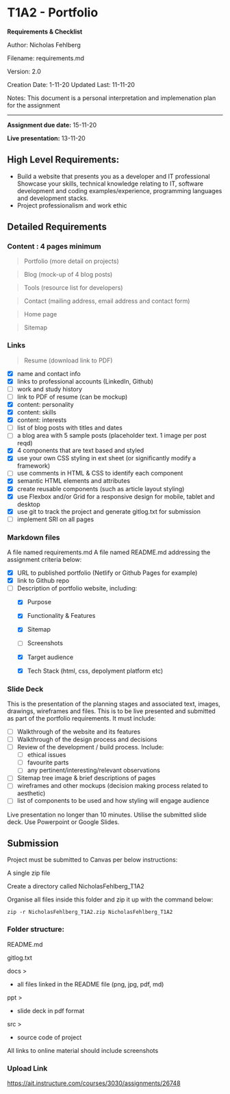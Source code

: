 # T1A2 - Portfolio

**Requirements & Checklist**

Author: Nicholas Fehlberg

Filename: requirements.md

Version: 2.0

Creation Date: 1-11-20
Updated Last: 11-11-20

Notes: This document is a personal interpretation and implemenation plan for the assignment

---

__Assignment due date:__ 15-11-20

__Live presentation:__ 13-11-20

## High Level Requirements:
- Build a website that presents you as a developer and IT professional
 Showcase your skills, technical knowledge relating to IT, software development and coding examples/experience, programming languages and development stacks.
- Project professionalism and work ethic

## Detailed Requirements

### Content : 4 pages minimum

> Portfolio (more detail on projects)

> Blog (mock-up of 4 blog posts)

> Tools (resource list for developers)

> Contact (mailing address, email address and contact form)

> Home page

> Sitemap

### Links

> Resume (download link to PDF)

- [x] name and contact info
- [x] links to professional accounts (LinkedIn, Github)
- [ ] work and study history
- [ ] link to PDF of resume (can be mockup)
- [x] content: personality
- [x] content: skills
- [x] content: interests
- [ ] list of blog posts with titles and dates
- [ ] a blog area with 5 sample posts (placeholder text. 1 image per post reqd)
- [x] 4 components that are text based and styled
- [x] use your own CSS styling in ext sheet (or significantly modify a framework)
- [ ] use comments in HTML & CSS to identify each component
- [x] semantic HTML elements and attributes
- [x] create reusable components (such as article layout styling)
- [x] use Flexbox and/or Grid for a responsive design for mobile, tablet and desktop
- [x] use git to track the project and generate gitlog.txt for submission
- [ ] implement SRI on all pages

### Markdown files
A file named requirements.md
A file named README.md addressing the assignment criteria below:
- [x] URL to published portfolio (Netlify or Github Pages for example)
- [x] link to Github repo
- [ ] Description of portfolio website, including:
  - [x] Purpose
  - [x] Functionality & Features
  - [x] Sitemap
  - [ ] Screenshots
  - [x] Target audience
  - [x] Tech Stack (html, css, depolyment platform etc)


### Slide Deck
This is the presentation of the planning stages and associated text, images, drawings, wireframes and files. This is to be live presented and submitted as part of the portfolio requirements. It must include:
- [ ] Walkthrough of the website and its features
- [ ] Walkthrough of the design process and decisions 
- [ ] Review of the development / build process. Include:
  - [ ] ethical issues
  - [ ] favourite parts
  - [ ] any pertinent/interesting/relevant observations
- [ ] Sitemap tree image & brief descriptions of pages
- [ ] wireframes and other mockups (decision making process related to aesthetic)
- [ ] list of components to be used and how styling will engage audience

Live presentation no longer than 10 minutes. Utilise the submitted slide deck. Use Powerpoint or Google Slides.

## Submission
Project must be submitted to Canvas per below instructions:

A single zip file

Create a directory called NicholasFehlberg_T1A2

Organise all files inside this folder and zip it up with the command below:

```zip -r NicholasFehlberg_T1A2.zip NicholasFehlberg_T1A2```

### Folder structure:

README.md

gitlog.txt

docs >
- all files linked in the README file (png, jpg, pdf, md)

ppt >
- slide deck in pdf format

src >
- source code of project

All links to online material should include screenshots

### Upload Link

https://ait.instructure.com/courses/3030/assignments/26748 